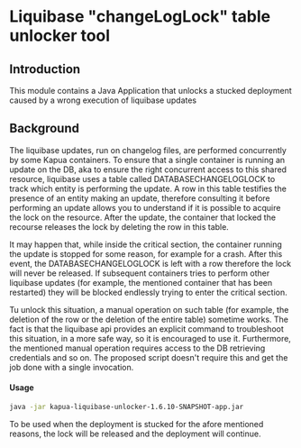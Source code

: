 Liquibase "changeLogLock" table unlocker tool
==========

## Introduction

This module contains a Java Application that unlocks a stucked deployment caused by a wrong execution of liquibase updates 

## Background

The liquibase updates, run on changelog files, are performed concurrently by some Kapua containers. To ensure that a single container is running an update on the DB, aka to ensure the right concurrent access to this shared resource, liquibase uses a table called DATABASECHANGELOGLOCK to track which entity is performing the update. A row in this table testifies the presence of an entity making an update, therefore consulting it before performing an update allows you to understand if it is possible to acquire the lock on the resource.
After the update, the container that locked the recourse releases the lock by deleting the row in this table.

It may happen that, while inside the critical section, the container running the update is stopped for some reason, for example for a crash. After this event, the DATABASECHANGELOGLOCK is left with a row therefore the lock will never be released. If subsequent containers tries to perform other liquibase updates (for example, the mentioned container that has been restarted) they will be blocked endlessly trying to enter the critical section.  

Tu unlock this situation, a manual operation on such table (for example, the deletion of the row or the deletion of the entire table) sometime works. The fact is that the liquibase api provides an explicit command to troubleshoot this situation, in a more safe way, so it is encouraged to use it. Furthermore, the mentioned manual operation requires access to the DB retrieving credentials and so on. The proposed script doesn't require this and get the job done with a single invocation.

#### Usage

```bash
java -jar kapua-liquibase-unlocker-1.6.10-SNAPSHOT-app.jar
```
To be used when the deployment is stucked for the afore mentioned reasons, the lock will be released and the deployment will continue.